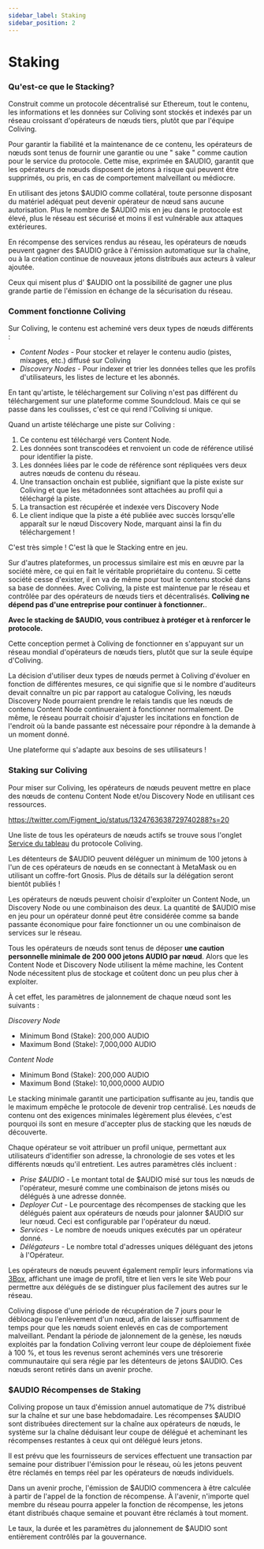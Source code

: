 ```yaml
---
sidebar_label: Staking
sidebar_position: 2
---
```


# Staking

### Qu'est-ce que le Stacking?

Construit comme un protocole décentralisé sur Ethereum, tout le contenu, les informations et les données sur Coliving sont stockés et indexés par un réseau croissant d'opérateurs de nœuds tiers, plutôt que par l'équipe Coliving.

Pour garantir la fiabilité et la maintenance de ce contenu, les opérateurs de nœuds sont tenus de fournir une garantie ou une " sake " comme caution pour le service du protocole. Cette mise, exprimée en $AUDIO, garantit que les opérateurs de nœuds disposent de jetons à risque qui peuvent être supprimés, ou pris, en cas de comportement malveillant ou médiocre.

En utilisant des jetons $AUDIO comme collatéral, toute personne disposant du matériel adéquat peut devenir opérateur de nœud sans aucune autorisation. Plus le nombre de $AUDIO mis en jeu dans le protocole est élevé, plus le réseau est sécurisé et moins il est vulnérable aux attaques extérieures.

En récompense des services rendus au réseau, les opérateurs de nœuds peuvent gagner des $AUDIO grâce à l'émission automatique sur la chaîne, ou à la création continue de nouveaux jetons distribués aux acteurs à valeur ajoutée.

Ceux qui misent plus d' $AUDIO ont la possibilité de gagner une plus grande partie de l'émission en échange de la sécurisation du réseau.

### Comment fonctionne Coliving

Sur Coliving, le contenu est acheminé vers deux types de nœuds différents :

* _Content Nodes_ - Pour stocker et relayer le contenu audio (pistes, mixages, etc.) diffusé sur Coliving
* _Discovery Nodes_ - Pour indexer et trier les données telles que les profils d'utilisateurs, les listes de lecture et les abonnés.

En tant qu'artiste, le téléchargement sur Coliving n'est pas différent du téléchargement sur une plateforme comme Soundcloud. Mais ce qui se passe dans les coulisses, c'est ce qui rend l'Coliving si unique.

Quand un artiste télécharge une piste sur Coliving :

1. Ce contenu est téléchargé vers Content Node.
2. Les données sont transcodées et renvoient un code de référence utilisé pour identifier la piste.
3. Les données liées par le code de référence sont répliquées vers deux autres nœuds de contenu du réseau.
4. Une transaction onchain est publiée, signifiant que la piste existe sur Coliving et que les métadonnées sont attachées au profil qui a téléchargé la piste.
5. La transaction est récupérée et indexée vers Discovery Node
6. Le client indique que la piste a été publiée avec succès lorsqu'elle apparaît sur le nœud Discovery Node, marquant ainsi la fin du téléchargement !

C'est très simple ! C'est là que le Stacking entre en jeu.

Sur d'autres plateformes, un processus similaire est mis en œuvre par la société mère, ce qui en fait le véritable propriétaire du contenu. Si cette société cesse d'exister, il en va de même pour tout le contenu stocké dans sa base de données. Avec Coliving, la piste est maintenue par le réseau et contrôlée par des opérateurs de nœuds tiers et décentralisés. **Coliving ne dépend pas d'une entreprise pour continuer à fonctionner.**.

**Avec le stacking de $AUDIO, vous contribuez à protéger et à renforcer le protocole.**

Cette conception permet à Coliving de fonctionner en s'appuyant sur un réseau mondial d'opérateurs de nœuds tiers, plutôt que sur la seule équipe d'Coliving.

La décision d'utiliser deux types de nœuds permet à Coliving d'évoluer en fonction de différentes mesures, ce qui signifie que si le nombre d'auditeurs devait connaître un pic par rapport au catalogue Coliving, les nœuds Discovery Node pourraient prendre le relais tandis que les nœuds de contenu Content Node continueraient à fonctionner normalement. De même, le réseau pourrait choisir d'ajuster les incitations en fonction de l'endroit où la bande passante est nécessaire pour répondre à la demande à un moment donné.

Une plateforme qui s'adapte aux besoins de ses utilisateurs !

### **Staking sur Coliving**

Pour miser sur Coliving, les opérateurs de nœuds peuvent mettre en place des nœuds de contenu Content Node et/ou Discovery Node en utilisant ces ressources.

https://twitter.com/Figment_io/status/1324763638729740288?s=20

Une liste de tous les opérateurs de nœuds actifs se trouve sous l'onglet [Service du tableau](https://dashboard..org/services) du protocole Coliving.

Les détenteurs de $AUDIO peuvent déléguer un minimum de 100 jetons à l'un de ces opérateurs de nœuds en se connectant à MetaMask ou en utilisant un coffre-fort Gnosis. Plus de détails sur la délégation seront bientôt publiés !

Les opérateurs de nœuds peuvent choisir d'exploiter un Content Node, un Discovery Node ou une combinaison des deux. La quantité de $AUDIO mise en jeu pour un opérateur donné peut être considérée comme sa bande passante économique pour faire fonctionner un ou une combinaison de services sur le réseau.

Tous les opérateurs de nœuds sont tenus de déposer **une caution personnelle minimale de 200 000 jetons AUDIO par nœud**. Alors que les Content Node et Discovery Node utilisent la même machine, les Content Node nécessitent plus de stockage et coûtent donc un peu plus cher à exploiter.

À cet effet, les paramètres de jalonnement de chaque nœud sont les suivants :

_Discovery Node_

* Minimum Bond (Stake): 200,000 AUDIO
* Maximum Bond (Stake): 7,000,000 AUDIO

_Content Node_

* Minimum Bond (Stake): 200,000 AUDIO
* Maximum Bond (Stake): 10,000,0000 AUDIO

Le stacking minimale garantit une participation suffisante au jeu, tandis que le maximum empêche le protocole de devenir trop centralisé. Les nœuds de contenu ont des exigences minimales légèrement plus élevées, c'est pourquoi ils sont en mesure d'accepter plus de stacking que les nœuds de découverte.

Chaque opérateur se voit attribuer un profil unique, permettant aux utilisateurs d'identifier son adresse, la chronologie de ses votes et les différents nœuds qu'il entretient. Les autres paramètres clés incluent :

* _Prise $AUDIO_ - Le montant total de $AUDIO misé sur tous les nœuds de l'opérateur, mesuré comme une combinaison de jetons misés ou délégués à une adresse donnée.
* _Deployer Cut_ - Le pourcentage des récompenses de stacking que les délégués paient aux opérateurs de nœuds pour jalonner $AUDIO sur leur nœud. Ceci est configurable par l'opérateur du nœud.
* _Services_ - Le nombre de noeuds uniques exécutés par un opérateur donné.
* _Délégateurs_ - Le nombre total d'adresses uniques déléguant des jetons à l'Opérateur.

Les opérateurs de nœuds peuvent également remplir leurs informations via [3Box](https://3box.io/), affichant une image de profil, titre et lien vers le site Web pour permettre aux délégués de se distinguer plus facilement des autres sur le réseau.

Coliving dispose d'une période de récupération de 7 jours pour le déblocage ou l'enlèvement d'un nœud, afin de laisser suffisamment de temps pour que les nœuds soient enlevés en cas de comportement malveillant. Pendant la période de jalonnement de la genèse, les nœuds exploités par la fondation Coliving verront leur coupe de déploiement fixée à 100 %, et tous les revenus seront acheminés vers une trésorerie communautaire qui sera régie par les détenteurs de jetons $AUDIO. Ces nœuds seront retirés dans un avenir proche.

### **$AUDIO Récompenses de Staking**

Coliving propose un taux d'émission annuel automatique de 7% distribué sur la chaîne et sur une base hebdomadaire. Les récompenses $AUDIO sont distribuées directement sur la chaîne aux opérateurs de nœuds, le système sur la chaîne déduisant leur coupe de délégué et acheminant les récompenses restantes à ceux qui ont délégué leurs jetons.

Il est prévu que les fournisseurs de services effectuent une transaction par semaine pour distribuer l'émission pour le réseau, où les jetons peuvent être réclamés en temps réel par les opérateurs de nœuds individuels.

Dans un avenir proche, l'émission de $AUDIO commencera à être calculée à partir de l'appel de la fonction de récompense. À l'avenir, n'importe quel membre du réseau pourra appeler la fonction de récompense, les jetons étant distribués chaque semaine et pouvant être réclamés à tout moment.

Le taux, la durée et les paramètres du jalonnement de $AUDIO sont entièrement contrôlés par la gouvernance.
